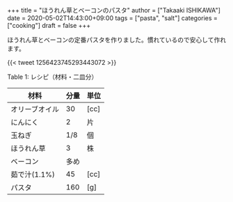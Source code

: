 +++
title = "ほうれん草とベーコンのパスタ"
author = ["Takaaki ISHIKAWA"]
date = 2020-05-02T14:43:00+09:00
tags = ["pasta", "salt"]
categories = ["cooking"]
draft = false
+++

ほうれん草とベーコンの定番パスタを作りました。慣れているので安心して作れます。

{{< tweet 1256423745293443072 >}}

<div class="table-caption">
  <span class="table-number">Table 1</span>:
  レシピ（材料・二皿分）
</div>

| 材料      | 分量 | 単位 |
|---------|----|----|
| オリーブオイル | 30  | [cc] |
| にんにく  | 2   | 片   |
| 玉ねぎ    | 1/8 | 個   |
| ほうれん草 | 3   | 株   |
| ベーコン  | 多め |      |
| 茹で汁(1.1%) | 45  | [cc] |
| パスタ    | 160 | [g]  |
